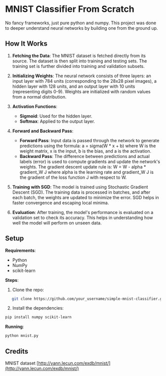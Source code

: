 # MNIST Classifier From Scratch

No fancy frameworks, just pure python and numpy. This project was done to deeper understand neural networks by building one from the ground up.

## How It Works

1. **Fetching the Data**: The MNIST dataset is fetched directly from its source. The dataset is then split into training and testing sets. The training set is further divided into training and validation subsets.

2. **Initializing Weights**: The neural network consists of three layers: an input layer with 784 units (corresponding to the 28x28 pixel images), a hidden layer with 128 units, and an output layer with 10 units (representing digits 0-9). Weights are initialized with random values from a normal distribution.

3. **Activation Functions**: 
   - **Sigmoid**: Used for the hidden layer.
   - **Softmax**: Applied to the output layer.
4. **Forward and Backward Pass**: 
   - **Forward Pass**: Input data is passed through the network to generate predictions using the formula:
     a = sigma(W * x + b)
     where W is the weight matrix, x is the input, b is the bias, and a is the activation.
   - **Backward Pass**: The difference between predictions and actual labels (error) is used to compute gradients and update the network's weights. The gradient descent update rule is:
     W = W - alpha * gradient_W J
     where alpha is the learning rate and gradient_W J is the gradient of the loss function J with respect to W.

5. **Training with SGD**: The model is trained using Stochastic Gradient Descent (SGD). The training data is processed in batches, and after each batch, the weights are updated to minimize the error. SGD helps in faster convergence and escaping local minima.

6. **Evaluation**: After training, the model's performance is evaluated on a validation set to check its accuracy. This helps in understanding how well the model will perform on unseen data.


## Setup

**Requirements**:
- Python
- NumPy
- scikit-learn

**Steps**:
1. Clone the repo:
```bash
   git clone https://github.com/your_username/simple-mnist-classifier.git
```
2. Install the dependencies:
```bash
pip install numpy scikit-learn
```
**Running**:
```bash
python mnist.py
```

## Credits

MNIST dataset
[http://yann.lecun.com/exdb/mnist/](http://yann.lecun.com/exdb/mnist/)

